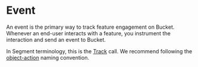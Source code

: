 # Event

An event is the primary way to track feature engagement on Bucket. Whenever an end-user interacts with a feature, you instrument the interaction and send an event to Bucket.&#x20;

In Segment terminology, this is the [Track](https://segment.com/docs/connections/spec/track/) call. We recommend following the [object-action](https://segment.com/academy/collecting-data/naming-conventions-for-clean-data/) naming convention.&#x20;

